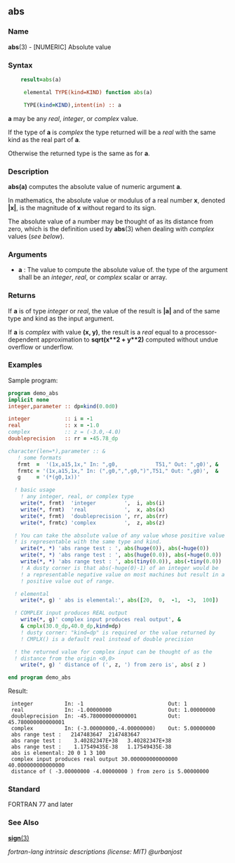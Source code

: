 ## abs

### **Name**

**abs**(3) - \[NUMERIC\] Absolute value

### **Syntax**
```fortran
    result=abs(a)
```
```fortran
     elemental TYPE(kind=KIND) function abs(a)

     TYPE(kind=KIND),intent(in) :: a
```
   **a** may be any _real_, _integer_, or _complex_ value.

   If the type of **a** is _complex_ the type returned will be a _real_
   with the same kind as the real part of **a**.

   Otherwise the returned type is the same as for **a**.

### **Description**

   **abs(a)** computes the absolute value of numeric argument **a**.

   In mathematics, the absolute value or modulus of a real number **x**,
   denoted **|x|**, is the magnitude of **x** without regard to its sign.

   The absolute value of a number may be thought of as its distance from
   zero, which is the definition used by **abs**(3) when dealing with
   _complex_ values (_see below_).

### **Arguments**

- **a**
  : The value to compute the absolute value of. the type of the argument
  shall be an _integer_, _real_, or _complex_ scalar or array.

### **Returns**

   If **a** is of type _integer_ or _real_, the value of the result is
   **|a|** and of the same type and kind as the input argument.

   If **a** is _complex_ with value **(x, y)**,
   the result is a _real_ equal to a processor-dependent approximation to
   **sqrt(x\*\*2 + y\*\*2)** computed without undue overflow or underflow.

### **Examples**

Sample program:

```fortran
program demo_abs
implicit none
integer,parameter :: dp=kind(0.0d0)

integer           :: i = -1
real              :: x = -1.0
complex           :: z = (-3.0,-4.0)
doubleprecision   :: rr = -45.78_dp

character(len=*),parameter :: &
   ! some formats
   frmt  =  '(1x,a15,1x," In: ",g0,            T51," Out: ",g0)', &
   frmtc = '(1x,a15,1x," In: (",g0,",",g0,")",T51," Out: ",g0)',  &
   g     = '(*(g0,1x))'

  ! basic usage
    ! any integer, real, or complex type
    write(*, frmt)  'integer         ',  i, abs(i)
    write(*, frmt)  'real            ',  x, abs(x)
    write(*, frmt)  'doubleprecision ', rr, abs(rr)
    write(*, frmtc) 'complex         ',  z, abs(z)

  ! You can take the absolute value of any value whose positive value
  ! is representable with the same type and kind.
    write(*, *) 'abs range test : ', abs(huge(0)), abs(-huge(0))
    write(*, *) 'abs range test : ', abs(huge(0.0)), abs(-huge(0.0))
    write(*, *) 'abs range test : ', abs(tiny(0.0)), abs(-tiny(0.0))
    ! A dusty corner is that abs(-huge(0)-1) of an integer would be
    ! a representable negative value on most machines but result in a
    ! positive value out of range.

  ! elemental
    write(*, g) ' abs is elemental:', abs([20,  0,  -1,  -3,  100])

  ! COMPLEX input produces REAL output
    write(*, g)' complex input produces real output', &
    & cmplx(30.0_dp,40.0_dp,kind=dp)
    ! dusty corner: "kind=dp" is required or the value returned by
    ! CMPLX() is a default real instead of double precision

  ! the returned value for complex input can be thought of as the
  ! distance from the origin <0,0>
    write(*, g) ' distance of (', z, ') from zero is', abs( z )

end program demo_abs
```
Result:
```text
 integer          In: -1                           Out: 1
 real             In: -1.00000000                  Out: 1.00000000
 doubleprecision  In: -45.780000000000001          Out: 45.780000000000001
 complex          In: (-3.00000000,-4.00000000)    Out: 5.00000000
 abs range test :   2147483647  2147483647
 abs range test :    3.40282347E+38   3.40282347E+38
 abs range test :    1.17549435E-38   1.17549435E-38
 abs is elemental: 20 0 1 3 100
 complex input produces real output 30.000000000000000 40.000000000000000
 distance of ( -3.00000000 -4.00000000 ) from zero is 5.00000000
```
### **Standard**

   FORTRAN 77 and later

### **See Also**

[**sign**(3)](#sign)

 _fortran-lang intrinsic descriptions (license: MIT) \@urbanjost_
